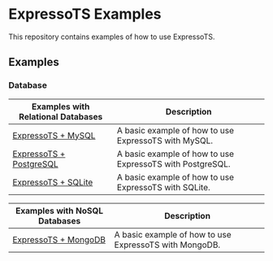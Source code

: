 # ExpressoTS Examples

This repository contains examples of how to use ExpressoTS.

## Examples

### Database

| Examples with Relational Databases                  | Description                                               |
| --------------------------------------------------- | --------------------------------------------------------- |
| [ExpressoTS + MySQL](./expressots-mysql/)           | A basic example of how to use ExpressoTS with MySQL.      |
| [ExpressoTS + PostgreSQL](./expressots-postgresql/) | A basic example of how to use ExpressoTS with PostgreSQL. |
| [ExpressoTS + SQLite](./expressots-sqlite/)         | A basic example of how to use ExpressoTS with SQLite.     |


| Examples with NoSQL Databases                 | Description                                            |
| --------------------------------------------- | ------------------------------------------------------ |
| [ExpressoTS + MongoDB](./expressots-mongodb/) | A basic example of how to use ExpressoTS with MongoDB. |
